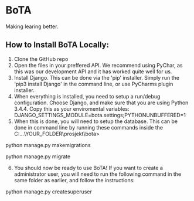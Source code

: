 # BoTA
Making learing better.

## How to Install BoTA Locally:

1. Clone the GitHub repo
2. Open the files in your preffered API. We recommend using PyChar, as this was our development API and it has worked quite well for us.
3. Install Django. This can be done via the 'pip' installer. Simply run the 'pip3 install Django' in the command line, or use PyCharms plugin installer.
4. When everything is installed, you need to setup a run/debug configuration. Choose Django, and make sure that you are using Python 3.4.4. Copy this as your enviromental variables:
DJANGO_SETTINGS_MODULE=bota.settings;PYTHONUNBUFFERED=1
5. When this is done, you will need to setup the database. This can be done in command line by running these commands inside the C:\...\YOUR_FOLDER\prosjekt\bota>

python manage.py makemigrations

python manage.py migrate

6. You should now be ready to use BoTA! If you want to create a administrator user, you will need to run the following command in the same folder as earlier, and follow the instructions:

python manage.py createsuperuser
